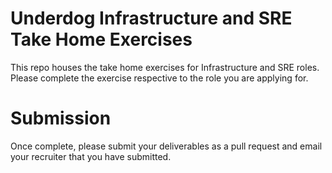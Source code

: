 # Underdog Infrastructure and SRE Take Home Exercises

This repo houses the take home exercises for Infrastructure and SRE roles.
Please complete the exercise respective to the role you are applying for.

# Submission
Once complete, please submit your deliverables as a pull request and email
your recruiter that you have submitted.
